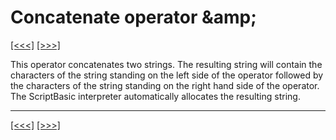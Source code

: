 # Concatenate operator \&amp;

[\[\<\<\<\]](ug_25.27.1.md) [\[\>\>\>\]](ug_25.29.md)

This operator concatenates two strings. The resulting string will
contain the characters of the string standing on the left side of the
operator followed by the characters of the string standing on the right
hand side of the operator. The ScriptBasic interpreter automatically
allocates the resulting string.

-----

[\[\<\<\<\]](ug_25.27.1.md) [\[\>\>\>\]](ug_25.29.md)
